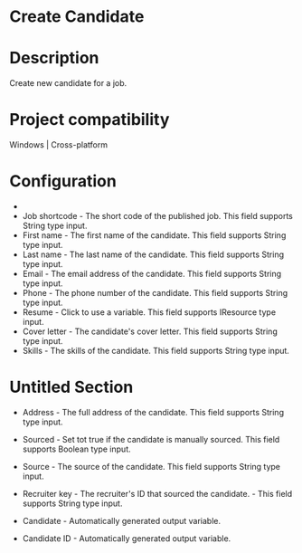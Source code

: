 ﻿# Create Candidate

# Description

Create new candidate for a job.

# Project compatibility

Windows | Cross-platform

# Configuration

* 
* Job shortcode - The short code of the published job. This field supports String type input.
* First name - The first name of the candidate. This field supports String type input.
* Last name - The last name of the candidate. This field supports String type input.
* Email - The email address of the candidate. This field supports String type input.
* Phone - The phone number of the candidate. This field supports String type input.
* Resume - Click to use a variable. This field supports IResource type input.
* Cover letter - The candidate's cover letter. This field supports String type input.
* Skills - The skills of the candidate. This field supports String type input.

# Untitled Section







* Address - The full address of the candidate. This field supports String type input.
* Sourced - Set tot true if the candidate is manually sourced. This field supports Boolean type input.
* Source - The source of the candidate. This field supports String type input.
* Recruiter key - The recruiter's ID that sourced the candidate. - This field supports String type input.



* Candidate - Automatically generated output variable.
* Candidate ID - Automatically generated output variable.
